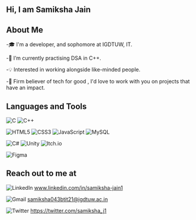 ### <h2>Hi, I am Samiksha Jain </h2>

<!--
**jsamiksha1/jsamiksha1** is a ✨ _special_ ✨ repository because its `README.md` (this file) appears on your GitHub profile.-->
<h2>About Me</h2>

-🎓 I'm a developer, and sophomore at IGDTUW, IT.

-🌱 I’m currently practising DSA in C++.

-💡 Interested in working alongside like-minded people.

-💞️ Firm believer of tech for good , I'd love to work with you on projects that have an impact.


<h2>Languages and Tools</h2>

![C](https://img.shields.io/badge/c-%2300599C.svg?style=for-the-badge&logo=c&logoColor=white)
![C++](https://img.shields.io/badge/c++-%2300599C.svg?style=for-the-badge&logo=c%2B%2B&logoColor=white)

![HTML5](https://img.shields.io/badge/html5-%23E34F26.svg?style=for-the-badge&logo=html5&logoColor=white)
![CSS3](https://img.shields.io/badge/css3-%231572B6.svg?style=for-the-badge&logo=css3&logoColor=white)
![JavaScript](https://img.shields.io/badge/javascript-%23323330.svg?style=for-the-badge&logo=javascript&logoColor=%23F7DF1E)
![MySQL](https://img.shields.io/badge/mysql-%2300f.svg?style=for-the-badge&logo=mysql&logoColor=white)

![C#](https://img.shields.io/badge/c%23-%23239120.svg?style=for-the-badge&logo=c-sharp&logoColor=white)
![Unity](https://img.shields.io/badge/unity-%23000000.svg?style=for-the-badge&logo=unity&logoColor=white)
![Itch.io](https://img.shields.io/badge/Itch-%23FF0B34.svg?style=for-the-badge&logo=Itch.io&logoColor=white)

![Figma](https://img.shields.io/badge/figma-%23F24E1E.svg?style=for-the-badge&logo=figma&logoColor=white)


<h2>Reach out to me at </h2>

![LinkedIn](https://img.shields.io/badge/linkedin-%230077B5.svg?style=for-the-badge&logo=linkedin&logoColor=white) www.linkedin.com/in/samiksha-jain1

![Gmail](https://img.shields.io/badge/Gmail-D14836?style=for-the-badge&logo=gmail&logoColor=white) samiksha043btit21@igdtuw.ac.in

![Twitter](https://img.shields.io/badge/Twitter-%231DA1F2.svg?style=for-the-badge&logo=Twitter&logoColor=white) https://twitter.com/samiksha_j1

